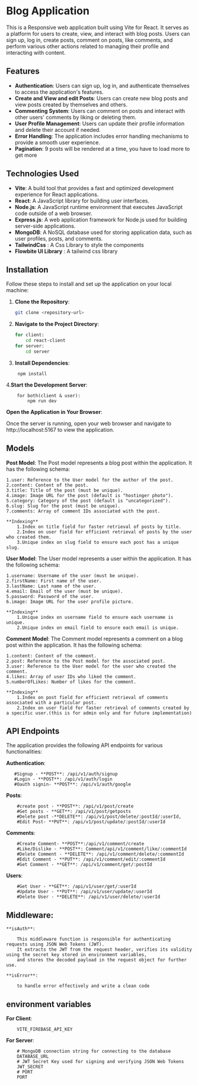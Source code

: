 # Blog Application

This is a Responsive web application built using Vite for React. It serves as a platform for users to create, view, and interact with blog posts. Users can sign up, log in, create posts, comment on posts, like comments, and perform various other actions related to managing their profile and interacting with content.
 
## Features

- **Authentication**: Users can sign up, log in, and authenticate themselves to access the application's features.
- **Create and View and edit Posts**: Users can create new blog posts and view posts created by themselves and others.
- **Commenting System**: Users can comment on posts and interact with other users' comments by liking or deleting them.
- **User Profile Management**: Users can update their profile information and delete their account if needed.
- **Error Handling**: The application includes error handling mechanisms to provide a smooth user experience.
- **Pagination**: 9 posts will be rendered at a time, you have to load more to get more
## Technologies Used

- **Vite**: A build tool that provides a fast and optimized development experience for React applications.
- **React**: A JavaScript library for building user interfaces.
- **Node.js**: A JavaScript runtime environment that executes JavaScript code outside of a web browser.
- **Express.js**: A web application framework for Node.js used for building server-side applications.
- **MongoDB**: A NoSQL database used for storing application data, such as user profiles, posts, and comments.
- **TailwindCss** : A Css Library to style the components
- **Flowbite UI Library** : A tailwind css library 

## Installation

Follow these steps to install and set up the application on your local machine:

1. **Clone the Repository**: 
   ```bash
   git clone <repository-url>
2. **Navigate to the Project Directory**:
    ```bash
    for client: 
        cd react-client
    for server:
        cd server

3. **Install Dependencies**:
    
        npm install
4.**Start the Development Server**:

        for both(client & user):
            npm run dev


**Open the Application in Your Browser**:

Once the server is running, open your web browser and navigate to http://localhost:5167 to view the application.

## Models
**Post Model**: 
The Post model represents a blog post within the application. It has the following schema:

    1.user: Reference to the User model for the author of the post.
    2.content: Content of the post.
    3.title: Title of the post (must be unique).
    4.image: Image URL for the post (default is "hostinger photo").
    5.category: Category of the post (default is "uncategorized").
    6.slug: Slug for the post (must be unique).
    7.comments: Array of comment IDs associated with the post.
    
    **Indexing**
        1.Index on title field for faster retrieval of posts by title.
        2.Index on user field for efficient retrieval of posts by the user who created them.
        3.Unique index on slug field to ensure each post has a unique slug.
        
**User Model**:
The User model represents a user within the application. It has the following schema:

    1.username: Username of the user (must be unique).
    2.firstName: First name of the user.
    3.lastName: Last name of the user.
    4.email: Email of the user (must be unique).
    5.password: Password of the user.
    6.image: Image URL for the user profile picture.
    
    **Indexing**
        1.Unique index on username field to ensure each username is unique.
        2.Unique index on email field to ensure each email is unique.

**Comment Model**:
The Comment model represents a comment on a blog post within the application. It has the following schema:

    1.content: Content of the comment.
    2.post: Reference to the Post model for the associated post.
    3.user: Reference to the User model for the user who created the comment.
    4.likes: Array of user IDs who liked the comment.
    5.numberOfLikes: Number of likes for the comment.

    **Indexing**
        1.Index on post field for efficient retrieval of comments associated with a particular post.
        2.Index on user field for faster retrieval of comments created by a specific user.(this is for admin only and for future implementation)

## API Endpoints
The application provides the following API endpoints for various functionalities:

**Authentication**:

       #Signup - **POST**: /api/v1/auth/signup
       #Login - **POST**: /api/v1/auth/login
       #Oauth signin- **POST**: /api/v1/auth/google
**Posts**:

        #create post - **POST**: /api/v1/post/create
        #Get posts - **GET**: /api/v1/post/getposts
        #Delete post -**DELETE**: /api/v1/post/delete/:postId/:userId, 
        #Edit Post- **PUT**: /api/v1/post/update/:postId/:userId
**Comments**:

        #Create Comment- **POST**:/api/v1/comment/create
        #Like/Dislike - **POST**: Comment/api/v1/comment/like/:commentId
        #Delete Comment - **DELETE**: /api/v1/comment/delete/:commentId
        #Edit Comment - **PUT**: /api/v1/comment/edit/:commentId
        #Get Comment - **GET**: /api/v1/comment/get/:postId
**Users**:

        #Get User - **GET**: /api/v1/user/get/:userId
        #Update User - **PUT**: /api/v1/user/update/:userId
        #Delete User - **DELETE**: /api/v1/user/delete/:userId

## Middleware: 
    **isAuth**: 
        
        This middleware function is responsible for authenticating requests using JSON Web Tokens (JWT). 
        It extracts the JWT from the request header, verifies its validity using the secret key stored in environment variables, 
        and stores the decoded payload in the request object for further use.

    **isError**:

        to handle error effectively and write a clean code

## environment variables
**For Client**:
    
        VITE_FIREBASE_API_KEY
**For Server**:
        
        # MongoDB connection string for connecting to the database
        DATABASE_URL
        # JWT Secret Key used for signing and verifying JSON Web Tokens
        JWT_SECRET
        # PORT
        PORT


